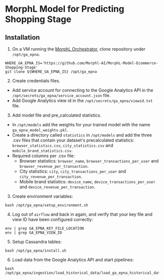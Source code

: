 # MorphL Model for Predicting Shopping Stage

## Installation

1. On a VM running the [MorphL Orchestrator](https://github.com/Morphl-AI/MorphL-Orchestrator), clone repository under `/opt/ga_epna`.

```
WHERE_GA_EPNA_IS='https://github.com/Morphl-AI/MorphL-Model-Ecommerce-Shopping-Stage'
git clone ${WHERE_GA_EPNA_IS} /opt/ga_epna
```

2. Create credentials files.

- Add service account for connecting to the Google Analytics API in the `/opt/secrets/ga_epna/service_account.json` file.
- Add Google Analytics view id in the `/opt/secrets/ga_epna/viewid.txt` file.

3. Add model file and pre_calculated statistics.

- In `/opt/models` add the weights for your trained model with the name `ga_epna_model_weights.pkl`.
- Create a directory called `statistics` in `/opt/models` and add the three .csv files that contain your dataset's precalculated statistics: `browser_statistics.csv`, `city_statistics.csv` and `mobile_brand_statistics.csv`.
- Required columns per .csv file:
    - Browser statistics: `browser_name`, `browser_transactions_per_user` and `browser_revenue_per_transaction`.
    - City statistics: `city`, `city_transactions_per_user` and `city_revenue_per_transaction`.
    - Mobile brand statistics: `device_name`, `device_transactions_per_user` and `device_revenue_per_transaction`. 

3. Create environment variables:

```
bash /opt/ga_epna/setup_environment.sh
```

4. Log out of `airflow` and back in again, and verify that your key file and view ID have been configured correctly:

```
env | grep GA_EPNA_KEY_FILE_LOCATION
env | grep GA_EPNA_VIEW_ID
```

5. Setup Cassandra tables:

```
bash /opt/ga_epna/install.sh
```

6. Load data from the Google Analytics API and start pipelines:

```
bash /opt/ga_epna/ingestion/load_historical_data/load_ga_epna_historical_data.sh
```
